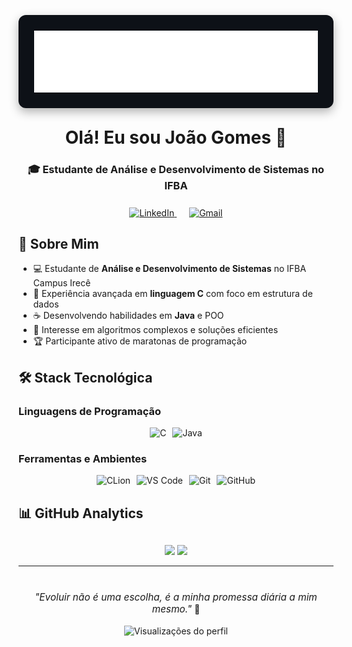 <p align="center">
  <div style="background-color: #0D1117; padding: 25px; border-radius: 12px; display: flex; justify-content: center; align-items: center; box-shadow: 0 6px 16px rgba(0,0,0,0.3); margin: 30px auto; max-width: 90%;">
    <img src="https://github.com/JoaoZ-Gomes/JoaoZ-Gomes/blob/main/MARCA_IFBA_CAMPUS_HORIZONTAL_completa_negativaBRANCA_IRECE.png?raw=true" 
         alt="Logo IFBA" 
         style="width: 100%; max-width: 600px; height: auto; display: block; margin: 0 auto;"/>
  </div>
</p>

<h1 align="center" style="margin-top: 20px;">Olá! Eu sou João Gomes 👋</h1>

<h3 align="center" style="margin-bottom: 25px;">🎓 Estudante de Análise e Desenvolvimento de Sistemas no IFBA</h3>

<div align="center" style="margin: 25px 0;">
  <a href="https://www.linkedin.com/in/JoaoGomes777s" target="_blank" style="margin: 0 10px;">
    <img src="https://img.shields.io/badge/LinkedIn-0077B5?style=for-the-badge&logo=linkedin&logoColor=white" alt="LinkedIn"/>
  </a>
  <a href="mailto:jgjoaogomespro@gmail.com" style="margin: 0 10px;">
    <img src="https://img.shields.io/badge/Gmail-D14836?style=for-the-badge&logo=gmail&logoColor=white" alt="Gmail"/>
  </a>
</div>

## 🚀 Sobre Mim
- 💻 Estudante de **Análise e Desenvolvimento de Sistemas** no IFBA Campus Irecê
- 🔵 Experiência avançada em **linguagem C** com foco em estrutura de dados
- ☕ Desenvolvendo habilidades em **Java** e POO
- 🧠 Interesse em algoritmos complexos e soluções eficientes
- 🏆 Participante ativo de maratonas de programação

## 🛠 Stack Tecnológica

### Linguagens de Programação
<div style="display: flex; justify-content: center; gap: 10px; flex-wrap: wrap;">
  <img src="https://img.shields.io/badge/C-00599C?style=for-the-badge&logo=c&logoColor=white" alt="C"/>
  <img src="https://img.shields.io/badge/Java-007396?style=for-the-badge&logo=java&logoColor=white" alt="Java"/>
</div>

### Ferramentas e Ambientes
<div style="display: flex; justify-content: center; gap: 10px; flex-wrap: wrap; margin-top: 10px;">
  <img src="https://img.shields.io/badge/CLion-000000?style=for-the-badge&logo=clion&logoColor=white" alt="CLion"/>
  <img src="https://img.shields.io/badge/VS_Code-007ACC?style=for-the-badge&logo=visual-studio-code&logoColor=white" alt="VS Code"/>
  <img src="https://img.shields.io/badge/Git-F05032?style=for-the-badge&logo=git&logoColor=white" alt="Git"/>
  <img src="https://img.shields.io/badge/GitHub-100000?style=for-the-badge&logo=github&logoColor=white" alt="GitHub"/>
</div>

## 📊 GitHub Analytics
<div align="center" style="margin-top: 30px;">
  <img height="180em" src="https://github-readme-stats.vercel.app/api?username=JoaoZ-Gomes&show_icons=true&theme=radical&include_all_commits=true&count_private=true"/>
  <img height="180em" src="https://github-readme-stats.vercel.app/api/top-langs/?username=JoaoZ-Gomes&layout=compact&langs_count=6&theme=radical"/>
</div>

---

<p align="center" style="margin-top: 40px;">
  <i style="font-size: 1.1em;">"Evoluir não é uma escolha, é a minha promessa diária a mim mesmo."</i> 🚀<br><br>
  <img src="https://komarev.com/ghpvc/?username=JoaoZ-Gomes&color=blueviolet&style=flat-square" alt="Visualizações do perfil"/>
</p>
